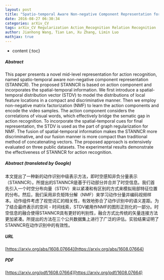 ```yaml
---
layout: post
title: "Spatio-temporal Aware Non-negative Component Representation for Action Recognition"
date: 2016-08-27 06:30:34
categories: arXiv_CV
tags: arXiv_CV Regularization Action_Recognition Relation Recognition
author: Jianhong Wang, Tian Lan, Xu Zhang, Limin Luo
mathjax: true
---
```


* content
{:toc}

##### Abstract
This paper presents a novel mid-level representation for action recognition, named spatio-temporal aware non-negative component representation (STANNCR). The proposed STANNCR is based on action component and incorporates the spatial-temporal information. We first introduce a spatial-temporal distribution vector (STDV) to model the distributions of local feature locations in a compact and discriminative manner. Then we employ non-negative matrix factorization (NMF) to learn the action components and encode the video samples. The action component considers the correlations of visual words, which effectively bridge the sematic gap in action recognition. To incorporate the spatial-temporal cues for final representation, the STDV is used as the part of graph regularization for NMF. The fusion of spatial-temporal information makes the STANNCR more discriminative, and our fusion manner is more compact than traditional method of concatenating vectors. The proposed approach is extensively evaluated on three public datasets. The experimental results demonstrate the effectiveness of STANNCR for action recognition.

##### Abstract (translated by Google)
本文提出了一种新的动作识别中级表示方法，即时空感知非负分量表示（STANNCR）。所提出的STANNCR是基于行动部分并合并了时空信息。我们首先引入一个时空分布向量（STDV）来以紧凑和有区别的方式来模拟局部特征位置的分布。然后，我们采用非负矩阵分解（NMF）来学习动作分量并编码视频样本。动作组件考虑了视觉词汇的相关性，有效地弥合了动作识别中的语义差距。为了结合最终表示的空间 - 时间线索，STDV被用作NMF的图形正则化的一部分。时空信息的融合使得STANNCR具有更好的判别性，融合方式比传统的矢量连接方法更加紧凑。所提出的方法在三个公共数据集上进行了广泛的评估。实验结果证明了STANNCR在动作识别中的有效性。

##### URL
[https://arxiv.org/abs/1608.07664](https://arxiv.org/abs/1608.07664)

##### PDF
[https://arxiv.org/pdf/1608.07664](https://arxiv.org/pdf/1608.07664)

